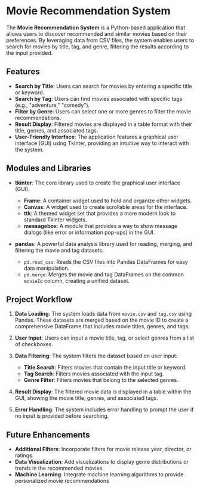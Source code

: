 # Movie Recommendation System

The **Movie Recommendation System** is a Python-based application that allows users to discover recommended and similar movies based on their preferences. By leveraging data from CSV files, the system enables users to search for movies by title, tag, and genre, filtering the results according to the input provided.

## Features

- **Search by Title**: Users can search for movies by entering a specific title or keyword.
- **Search by Tag**: Users can find movies associated with specific tags (e.g., "adventure," "comedy").
- **Filter by Genre**: Users can select one or more genres to filter the movie recommendations.
- **Result Display**: Filtered movies are displayed in a table format with their title, genres, and associated tags.
- **User-Friendly Interface**: The application features a graphical user interface (GUI) using Tkinter, providing an intuitive way to interact with the system.

## Modules and Libraries

- **tkinter**: The core library used to create the graphical user interface (GUI).
  - **Frame**: A container widget used to hold and organize other widgets.
  - **Canvas**: A widget used to create scrollable areas for the interface.
  - **ttk**: A themed widget set that provides a more modern look to standard Tkinter widgets.
  - **messagebox**: A module that provides a way to show message dialogs (like error or information pop-ups) in the GUI.
  
- **pandas**: A powerful data analysis library used for reading, merging, and filtering the movie and tag datasets.
  - `pd.read_csv`: Reads the CSV files into Pandas DataFrames for easy data manipulation.
  - `pd.merge`: Merges the movie and tag DataFrames on the common `movieId` column, creating a unified dataset.

## Project Workflow

1. **Data Loading**: The system loads data from `movie.csv` and `tag.csv` using Pandas. These datasets are merged based on the movie ID to create a comprehensive DataFrame that includes movie titles, genres, and tags.

2. **User Input**: Users can input a movie title, tag, or select genres from a list of checkboxes.

3. **Data Filtering**: The system filters the dataset based on user input:
   - **Title Search**: Filters movies that contain the input title or keyword.
   - **Tag Search**: Filters movies associated with the input tag.
   - **Genre Filter**: Filters movies that belong to the selected genres.

4. **Result Display**: The filtered movie data is displayed in a table within the GUI, showing the movie title, genres, and associated tags.

5. **Error Handling**: The system includes error handling to prompt the user if no input is provided before searching.

## Future Enhancements

- **Additional Filters**: Incorporate filters for movie release year, director, or ratings.
- **Data Visualization**: Add visualizations to display genre distributions or trends in the recommended movies.
- **Machine Learning**: Integrate machine learning algorithms to provide personalized movie recommendations
